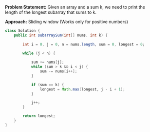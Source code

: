 **Problem Statement:** Given an array and a sum k, we need to print the length of the longest subarray that sums to k.

**Approach:** Sliding window (Works only for positive numbers)

```java
class Solution {
    public int subarraySum(int[] nums, int k) {
    
        int i = 0, j = 0, n = nums.length, sum = 0, longest = 0;

        while (j < n) {
        
            sum += nums[j];
            while (sum > k && i < j) {
                sum -= nums[i++];
            }

            if (sum == k) {
                longest = Math.max(longest, j - i + 1);
            }

            j++;
        }

        return longest;
    }
}
```